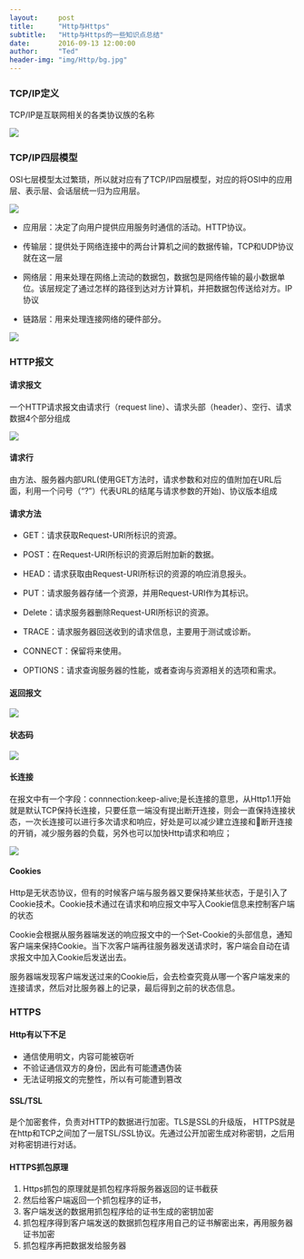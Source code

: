 ```yaml
---
layout:     post
title:      "Http与Https"
subtitle:   "Http与Https的一些知识点总结"
date:       2016-09-13 12:00:00
author:     "Ted"
header-img: "img/Http/bg.jpg"
---
```


### TCP/IP定义

TCP/IP是互联网相关的各类协议族的名称

![](/img/Http/tcp.png)

### TCP/IP四层模型

OSI七层模型太过繁琐，所以就对应有了TCP/IP四层模型，对应的将OSI中的应用层、表示层、会话层统一归为应用层。

![](/img/Http/OSI.png)

- 应用层：决定了向用户提供应用服务时通信的活动。HTTP协议。

- 传输层：提供处于网络连接中的两台计算机之间的数据传输，TCP和UDP协议就在这一层

- 网络层：用来处理在网络上流动的数据包，数据包是网络传输的最小数据单位。该层规定了通过怎样的路径到达对方计算机，并把数据包传送给对方。IP协议

- 链路层：用来处理连接网络的硬件部分。


![](/img/Http/model.png)

### HTTP报文

#### 请求报文

一个HTTP请求报文由请求行（request line）、请求头部（header）、空行、请求数据4个部分组成

![](/img/Http/request.png)

#### 请求行

由方法、服务器内部URL(使用GET方法时，请求参数和对应的值附加在URL后面，利用一个问号（“?”）代表URL的结尾与请求参数的开始)、协议版本组成

#### 请求方法

- GET：请求获取Request-URI所标识的资源。

- POST：在Request-URI所标识的资源后附加新的数据。

- HEAD：请求获取由Request-URI所标识的资源的响应消息报头。

- PUT：请求服务器存储一个资源，并用Request-URI作为其标识。

- Delete：请求服务器删除Request-URI所标识的资源。

- TRACE：请求服务器回送收到的请求信息，主要用于测试或诊断。

- CONNECT：保留将来使用。

- OPTIONS：请求查询服务器的性能，或者查询与资源相关的选项和需求。


#### 返回报文

![](/img/Http/response.png)

#### 状态码

![](/img/Http/statusCode.png)

#### 长连接

在报文中有一个字段：connnection:keep-alive;是长连接的意思，从Http1.1开始就是默认TCP保持长连接，只要任意一端没有提出断开连接，则会一直保持连接状态，一次长连接可以进行多次请求和响应，好处是可以减少建立连接和断开连接的开销，减少服务器的负载，另外也可以加快Http请求和响应；

![](/img/Http/connection.png)

#### Cookies

Http是无状态协议，但有的时候客户端与服务器又要保持某些状态，于是引入了Cookie技术。Cookie技术通过在请求和响应报文中写入Cookie信息来控制客户端的状态

Cookie会根据从服务器端发送的响应报文中的一个Set-Cookie的头部信息，通知客户端来保持Cookie。当下次客户端再往服务器发送请求时，客户端会自动在请求报文中加入Cookie后发送出去。

服务器端发现客户端发送过来的Cookie后，会去检查究竟从哪一个客户端发来的连接请求，然后对比服务器上的记录，最后得到之前的状态信息。

### HTTPS

#### Http有以下不足

- 通信使用明文，内容可能被窃听
- 不验证通信双方的身份，因此有可能遭遇伪装
- 无法证明报文的完整性，所以有可能遭到篡改

#### SSL/TSL

是个加密套件，负责对HTTP的数据进行加密。TLS是SSL的升级版， HTTPS就是在http和TCP之间加了一层TSL/SSL协议。先通过公开加密生成对称密钥，之后用对称密钥进行对话。

#### HTTPS抓包原理

1. Https抓包的原理就是抓包程序将服务器返回的证书截获
2. 然后给客户端返回一个抓包程序的证书，
3. 客户端发送的数据用抓包程序给的证书生成的密钥加密
4. 抓包程序得到客户端发送的数据抓包程序用自己的证书解密出来，再用服务器证书加密
5. 抓包程序再把数据发给服务器

